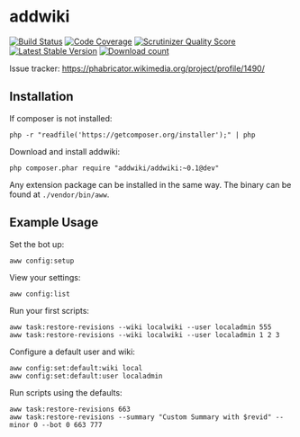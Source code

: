 # addwiki

[![Build Status](https://travis-ci.org/addwiki/addwiki.png?branch=master)](https://travis-ci.org/addwiki/addwiki)
[![Code Coverage](https://scrutinizer-ci.com/g/addwiki/addwiki/badges/coverage.png?s=fae232d8c82ba16e2123faa640983cb22f96f51d)](https://scrutinizer-ci.com/g/addwiki/addwiki/)
[![Scrutinizer Quality Score](https://scrutinizer-ci.com/g/addwiki/addwiki/badges/quality-score.png?s=eda891f8ffeff635f1b36994d42370650b59e718)](https://scrutinizer-ci.com/g/addwiki/addwiki/)
[![Latest Stable Version](https://poser.pugx.org/addwiki/addwiki/version.png)](https://packagist.org/packages/addwiki/addwiki)
[![Download count](https://poser.pugx.org/addwiki/addwiki/d/total.png)](https://packagist.org/packages/addwiki/addwiki)

Issue tracker: https://phabricator.wikimedia.org/project/profile/1490/

## Installation

If composer is not installed:

    php -r "readfile('https://getcomposer.org/installer');" | php

Download and install addwiki:

    php composer.phar require "addwiki/addwiki:~0.1@dev"

Any extension package can be installed in the same way.
The binary can be found at `./vendor/bin/aww`.

## Example Usage

Set the bot up:

    aww config:setup

View your settings:

    aww config:list

Run your first scripts:

    aww task:restore-revisions --wiki localwiki --user localadmin 555
    aww task:restore-revisions --wiki localwiki --user localadmin 1 2 3

Configure a default user and wiki:

    aww config:set:default:wiki local
    aww config:set:default:user localadmin

Run scripts using the defaults:

    aww task:restore-revisions 663
    aww task:restore-revisions --summary "Custom Summary with $revid" --minor 0 --bot 0 663 777
